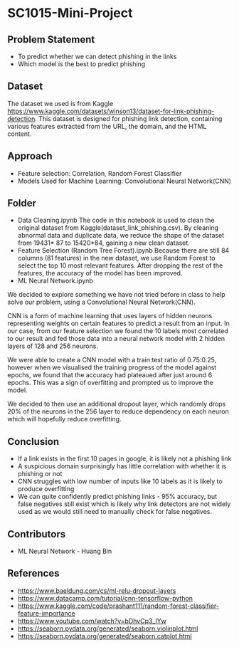 # SC1015-Mini-Project
## Problem Statement
- To predict whether we can detect phishing in the links
- Which model is the best to predict phishing

## Dataset
The dataset we used is from Kaggle https://www.kaggle.com/datasets/winson13/dataset-for-link-phishing-detection. This dataset is designed for phishing link detection, containing various features extracted from the URL, the domain, and the  HTML content. 
## Approach
- Feature selection: Correlation, Random Forest Classifier
- Models Used for Machine Learning: Convolutional Neural Network(CNN)
## Folder
- Data Cleaning.ipynb
  The code in this notebook is used to clean the original dataset from Kaggle(dataset_link_phishing.csv). By cleaning abnormal data and duplicate data, we reduce the shape of the dataset from 19431* 87 to 15420*84, gaining a new clean dataset.
- Feature Selection (Random Tree Forest).ipynb
  Because there are still 84 columns (81 features) in the new dataset, we use Random Forest to select the top 10 most relevant features. After dropping the rest of the features, the accuracy of the model has been improved.
- ML Neural Network.ipynb

We decided to explore something we have not tried before in class to help solve our problem, using a Convolutional Neural Network(CNN).

CNN is a form of machine learning that uses layers of hidden neurons representing weights on certain features to predict a result from an input. In our case, from our feature selection we found the 10 labels most correlated to our result and fed those data into a neural network model with 2 hidden layers of 128 and 256 neurons.

We were able to create a CNN model with a train:test ratio of 0.75:0.25, however when we visualised the training progress of the model against epochs, we found that the accuracy had plateaued after just around 6 epochs. This was a sign of overfitting and prompted us to improve the model.

We decided to then use an additional dropout layer, which randomly drops 20% of the neurons in the 256 layer to reduce dependency on each neuron which will hopefully reduce overfitting.
## Conclusion
- If a link exists in the first 10 pages in google, it is likely not a phishing link
- A suspicious domain surprisingly has little correlation with whether it is phishing or not
- CNN struggles with low number of inputs like 10 labels as it is likely to produce overfitting
- We can quite confidently predict phishing links - 95% accuracy, but false negatives still exist which is likely why link detectors are not widely used as we would still need to manually check for false negatives.
## Contributors
- ML Neural Network - Huang Bin
## References
- https://www.baeldung.com/cs/ml-relu-dropout-layers
- https://www.datacamp.com/tutorial/cnn-tensorflow-python
- https://www.kaggle.com/code/prashant111/random-forest-classifier-feature-importance
- https://www.youtube.com/watch?v=bDhvCp3_lYw
- https://seaborn.pydata.org/generated/seaborn.violinplot.html
- https://seaborn.pydata.org/generated/seaborn.catplot.html

